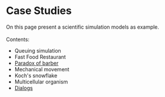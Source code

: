 <h1 id="case_studies">Case Studies</h1>
On this page present a scientific simulation models as example.<br/><br/>
Contents:<br/>
<ul>
  <li>Queuing simulation</li>
  <li>Fast Food Restaurant</li>
  <li><a href="case_studies/barber">Paradox of barber</a></li>
  <li>Mechanical movement</li>
  <li>Koch's snowflake</li>
  <li>Multicellular organism</li>
  <li><a href="case_studies/dialogs">Dialogs</a></li>
</ul>
